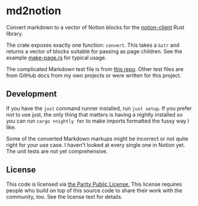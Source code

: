 # md2notion

Convert markdown to a vector of Notion blocks for the [notion-client](https://lib.rs/crates/notion-client) Rust library.

The crate exposes exactly one function: `convert`. This takes a `&str` and returns a vector of blocks suitable for passing as page children. See the example [make-page.rs](./examples/make-page.rs) for typical usage.

The complicated Markdown test file is from [this repo](https://github.com/mxstbr/markdown-test-file). Other test files are from GitHub docs from my own projects or were written for this project.

## Development

If you have the `just` command runner installed, run `just setup`. If you prefer not to use just, the only thing that matters is having a nightly installed so you can run `cargo +nightly fmt` to make imports formatted the fussy way I like.

Some of the converted Markdown markups might be incorrect or not quite right for your use case. I haven't looked at every single one in Notion yet. The unit tests are not yet comprehensive.

## License

This code is licensed via [the Parity Public License.](https://paritylicense.com) This license requires people who build on top of this source code to share their work with the community, too. See the license text for details.
